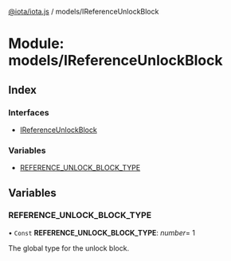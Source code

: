 [@iota/iota.js](../README.md) / models/IReferenceUnlockBlock

# Module: models/IReferenceUnlockBlock

## Index

### Interfaces

* [IReferenceUnlockBlock](../interfaces/models_ireferenceunlockblock.ireferenceunlockblock.md)

### Variables

* [REFERENCE\_UNLOCK\_BLOCK\_TYPE](models_ireferenceunlockblock.md#reference_unlock_block_type)

## Variables

### REFERENCE\_UNLOCK\_BLOCK\_TYPE

• `Const` **REFERENCE\_UNLOCK\_BLOCK\_TYPE**: *number*= 1

The global type for the unlock block.

